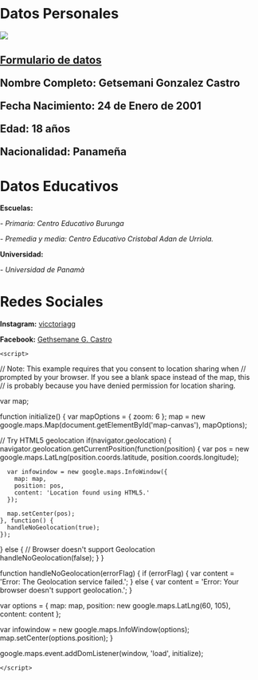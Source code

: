 <h1>Datos Personales</h1>

<p><img src="https://scontent.fpac1-1.fna.fbcdn.net/v/t1.0-9/p720x720/75317345_1013081332373661_3512196591337340928_o.jpg?_nc_cat=108&_nc_oc=AQmH5USIgts8bGxpcqYxP4iqOSKiseQYd46KdPJtx-dXEuvEVTOJ4i9xvdwxxP0GxlI&_nc_ht=scontent.fpac1-1.fna&oh=2079724765843dd7c26c4af6120d3ae6&oe=5E880DF2">
<h2><p><strong><a href="https://getsemani-gonzalez.github.io/Formulario-de-datos/">Formulario de datos</a></strong>
<p><strong>Nombre Completo:</strong> Getsemani Gonzalez Castro 
<p><strong>Fecha Nacimiento:</strong> 24 de Enero de 2001
<p><strong>Edad:</strong> 18 años
<p><strong>Nacionalidad:</strong> Panameña 

<h1>Datos Educativos</h1>
<p><strong>Escuelas:</strong><p>
<p><em>- Primaria: Centro Educativo Burunga </em>
<p><em>- Premedia y media: Centro Educativo Cristobal Adan de Urriola. </em>
<p><strong>Universidad:</strong>
  <P><em>- Universidad de Panamà</em>
  <h1>Redes Sociales</h1>
  <p><strong>Instagram:</strong> <a href="https://www.instagram.com/vicctoriagg?igshid=1m9ijfj6qj28o">vicctoriagg</a>
  <p><strong>Facebook:</strong> <a href="https://www.facebook.com/profile.php?id=100010154114100">Gethsemane G. Castro</a> 
	  
<!DOCTYPE html>
<html>
  <head>
    <title>Geolocation</title>
    <meta name="viewport" content="initial-scale=1.0, user-scalable=no">
    <meta charset="utf-8">
    <style>
      html, body, #map-canvas {
        height: 100%;
        margin: 0px;
        padding: 0px
      }
    </style>
    <!--
    Include the maps javascript with sensor=true because this code is using a
    sensor (a GPS locator) to determine the user's location.
    See: https://developers.google.com/maps/documentation/javascript/tutorial#Loading_the_Maps_API
    -->
    <script src="https://maps.googleapis.com/maps/api/js?v=3.exp&sensor=true"></script>

    <script>
// Note: This example requires that you consent to location sharing when
// prompted by your browser. If you see a blank space instead of the map, this
// is probably because you have denied permission for location sharing.

var map;

function initialize() {
  var mapOptions = {
    zoom: 6
  };
  map = new google.maps.Map(document.getElementById('map-canvas'),
      mapOptions);

  // Try HTML5 geolocation
  if(navigator.geolocation) {
    navigator.geolocation.getCurrentPosition(function(position) {
      var pos = new google.maps.LatLng(position.coords.latitude,
                                       position.coords.longitude);

      var infowindow = new google.maps.InfoWindow({
        map: map,
        position: pos,
        content: 'Location found using HTML5.'
      });

      map.setCenter(pos);
    }, function() {
      handleNoGeolocation(true);
    });
  } else {
    // Browser doesn't support Geolocation
    handleNoGeolocation(false);
  }
}

function handleNoGeolocation(errorFlag) {
  if (errorFlag) {
    var content = 'Error: The Geolocation service failed.';
  } else {
    var content = 'Error: Your browser doesn\'t support geolocation.';
  }

  var options = {
    map: map,
    position: new google.maps.LatLng(60, 105),
    content: content
  };

  var infowindow = new google.maps.InfoWindow(options);
  map.setCenter(options.position);
}

google.maps.event.addDomListener(window, 'load', initialize);

    </script>
  </head>
  <body>
    <div id="map-canvas"></div>
  </body>
</html>
<!DOCTYPE HTML>

<html lang = "en">

<head>

  <title>location.html</title>

  <meta charset = "UTF-8" />

  <script type = "text/javascript">

  //<![CDATA[



  function getLoc(){

    navigator.geolocation.getCurrentPosition(showMap);

  } // end getLoc



  function showMap(position){

    var lat = position.coords.latitude;

    var long = position.coords.longitude;

    var linkUrl = "http://maps.google.com?q=" + lat + "," + long;

    var mapLink = document.getElementById("mapLink");

    mapLink.href = linkUrl;

    var embedMap = document.getElementById("embedMap");

    embedMap.src = linkUrl + "&z=16&amp;output=embed";

  } // end showMap



  //]]>

  </script>

</head>



<body onload = "getLoc()">

  <h1>Geolocation Demo</h1>



  <p>

    <a id = "mapLink"

       href = "http://maps.google.com">click for a map</a>

  </p>



<iframe id = "embedMap"

        width="800" 

        height="500" 

        frameborder="0" 

        scrolling="no" 

        marginheight="0" 

        marginwidth="0" 

        src= "">

</iframe><br />



</body>

</html>
